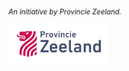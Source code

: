 _An initiative by Provincie Zeeland._

<p>
  <a href="https://www.zeeland.nl/">
    <img src="/ProvincieZeeland.png" width="200" />
  </a>
</p>

